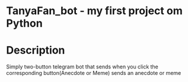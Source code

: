 # TanyaFan_bot - my first project om Python
# Description
  Simply two-button telegram bot that sends when you click the corresponding button(Anecdote or Meme) sends an anecdote or meme
